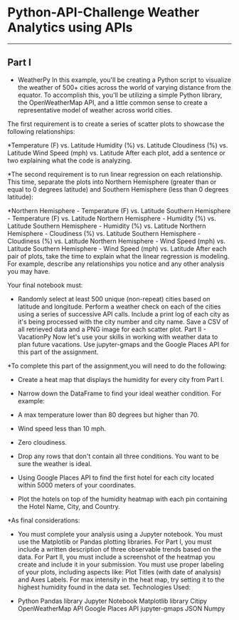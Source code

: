 
# Python-API-Challenge Weather Analytics using APIs
<hr>

## Part I

* WeatherPy In this example, you'll be creating a Python script to visualize the weather of 500+ cities across the world of varying distance from the equator. To accomplish this, you'll be utilizing a simple Python library, the OpenWeatherMap API, and a little common sense to create a representative model of weather across world cities.

The first requirement is to create a series of scatter plots to showcase the following relationships:

  *Temperature (F) vs. Latitude Humidity (%) vs. Latitude Cloudiness (%) vs. Latitude Wind Speed (mph) vs. Latitude After each plot, add a sentence or two explaining what the code is analyzing.

*The second requirement is to run linear regression on each relationship. This time, separate the plots into Northern Hemisphere (greater than or equal to 0 degrees latitude) and Southern Hemisphere (less than 0 degrees latitude):

  *Northern Hemisphere - Temperature (F) vs. Latitude Southern Hemisphere - Temperature (F) vs. Latitude Northern Hemisphere - Humidity (%) vs. Latitude Southern Hemisphere - Humidity (%) vs. Latitude Northern Hemisphere - Cloudiness (%) vs. Latitude Southern Hemisphere - Cloudiness (%) vs. Latitude Northern Hemisphere - Wind Speed (mph) vs. Latitude Southern Hemisphere - Wind Speed (mph) vs. Latitude After each pair of plots, take the time to explain what the linear regression is modeling. For example, describe any relationships you notice and any other analysis you may have.

Your final notebook must:

* Randomly select at least 500 unique (non-repeat) cities based on latitude and longitude. Perform a weather check on each of the cities using a series of successive API calls. Include a print log of each city as it's being processed with the city number and city name. Save a CSV of all retrieved data and a PNG image for each scatter plot. Part II - VacationPy Now let's use your skills in working with weather data to plan future vacations. Use jupyter-gmaps and the Google Places API for this part of the assignment.

*To complete this part of the assignment,you will need to do the following:

  * Create a heat map that displays the humidity for every city from Part I.

  * Narrow down the DataFrame to find your ideal weather condition. For example:

  * A max temperature lower than 80 degrees but higher than 70.

  * Wind speed less than 10 mph.

  * Zero cloudiness.

* Drop any rows that don't contain all three conditions. You want to be sure the weather is ideal.

* Using Google Places API to find the first hotel for each city located within 5000 meters of your coordinates.

* Plot the hotels on top of the humidity heatmap with each pin containing the Hotel Name, City, and Country.

*As final considerations:

* You must complete your analysis using a Jupyter notebook. You must use the Matplotlib or Pandas plotting libraries. For Part I, you must include a written description of three observable trends based on the data. For Part II, you must include a screenshot of the heatmap you create and include it in your submission. You must use proper labeling of your plots, including aspects like: Plot Titles (with date of analysis) and Axes Labels. For max intensity in the heat map, try setting it to the highest humidity found in the data set. Technologies Used:

* Python Pandas library Jupyter Notebook Matplotlib library Citipy OpenWeatherMap API Google Places API jupyter-gmaps JSON Numpy
